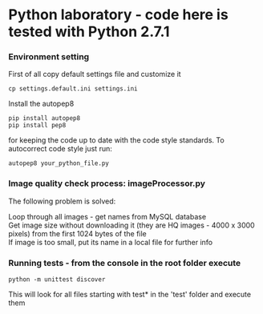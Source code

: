 # Python laboratory - code here is tested with Python 2.7.1

### Environment setting

First of all copy default settings file and customize it

```shell
cp settings.default.ini settings.ini
```

Install the autopep8 

```shell
pip install autopep8
pip install pep8
```

for keeping the code up to date with the code style standards. To autocorrect code style just run:


```shell
autopep8 your_python_file.py
```

### Image quality check process: imageProcessor.py

The following problem is solved: 

Loop through all images  - get names from MySQL database   
Get image size without downloading it (they are HQ images - 4000 x 3000 pixels) from the first 1024 bytes of the file  
If image is too small, put its name in a local file for further info

### Running tests - from the console in the root folder execute 

```shell
python -m unittest discover
```

This will look for all files starting with test\* in the \'test\' folder and execute them 
